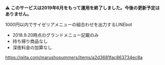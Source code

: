 ⚠️ **このサービスは2019年6月をもって運用を終了しました。今後の更新予定はありません。**  

1000円以内でサイゼリアメニューの組合わせを出力するLINEbot

* 2018.9.20時点のグランドメニュー記載のみ
* 持ち帰り商品なし
* 深夜料金の加算なし

https://qiita.com/marushosummers/items/a2d3681fac863734ec8a
